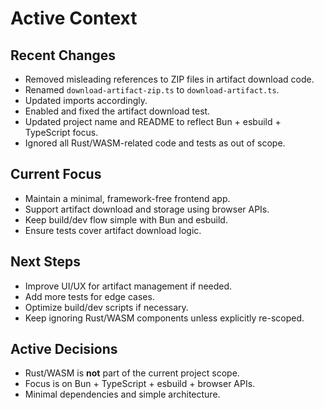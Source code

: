 # Active Context

## Recent Changes
- Removed misleading references to ZIP files in artifact download code.
- Renamed `download-artifact-zip.ts` to `download-artifact.ts`.
- Updated imports accordingly.
- Enabled and fixed the artifact download test.
- Updated project name and README to reflect Bun + esbuild + TypeScript focus.
- Ignored all Rust/WASM-related code and tests as out of scope.

## Current Focus
- Maintain a minimal, framework-free frontend app.
- Support artifact download and storage using browser APIs.
- Keep build/dev flow simple with Bun and esbuild.
- Ensure tests cover artifact download logic.

## Next Steps
- Improve UI/UX for artifact management if needed.
- Add more tests for edge cases.
- Optimize build/dev scripts if necessary.
- Keep ignoring Rust/WASM components unless explicitly re-scoped.

## Active Decisions
- Rust/WASM is **not** part of the current project scope.
- Focus is on Bun + TypeScript + esbuild + browser APIs.
- Minimal dependencies and simple architecture.
